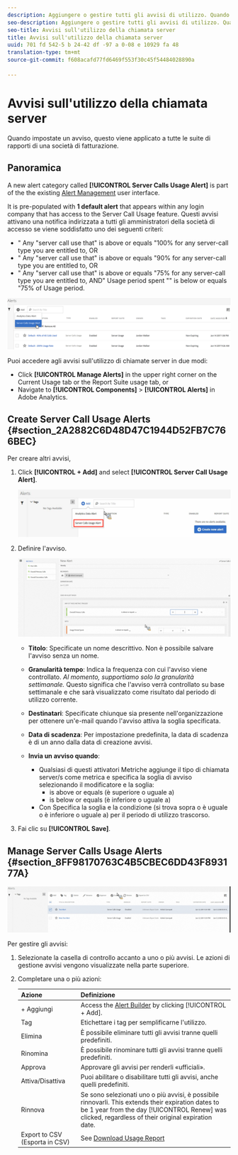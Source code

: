 ```yaml
---
description: Aggiungere o gestire tutti gli avvisi di utilizzo. Quando impostate un avviso, questo viene applicato a tutte le suite di rapporti di una società di fatturazione.
seo-description: Aggiungere o gestire tutti gli avvisi di utilizzo. Quando impostate un avviso, questo viene applicato a tutte le suite di rapporti di una società di fatturazione.
seo-title: Avvisi sull'utilizzo della chiamata server
title: Avvisi sull'utilizzo della chiamata server
uuid: 701 fd 542-5 b 24-42 df -97 a 0-08 e 10929 fa 48
translation-type: tm+mt
source-git-commit: f608acafd77fd6469f553f30c45f54484028890a

---
```



# Avvisi sull'utilizzo della chiamata server

Quando impostate un avviso, questo viene applicato a tutte le suite di rapporti di una società di fatturazione.

## Panoramica

A new alert category called **[!UICONTROL Server Calls Usage Alert]** is part of the the existing [Alert Management](https://marketing.adobe.com/resources/help/en_US/analytics/analysis-workspace/intellligent_alerts.html) user interface.

It is pre-populated with **1 default alert** that appears within any login company that has access to the Server Call Usage feature. Questi avvisi attivano una notifica indirizzata a tutti gli amministratori della società di accesso se viene soddisfatto uno dei seguenti criteri:

* " Any "server call use that" is above or equals "100% for any server-call type you are entitled to, OR
* " Any "server call use that" is above or equals "90% for any server-call type you are entitled to, OR
* " Any "server call use that" is above or equals "75% for any server-call type you are entitled to, AND" Usage period spent "" is below or equals "75% of Usage period.

![](assets/alerts.png)

Puoi accedere agli avvisi sull'utilizzo di chiamate server in due modi:

* Click **[!UICONTROL Manage Alerts]** in the upper right corner on the Current Usage tab or the Report Suite usage tab, or
* Navigate to **[!UICONTROL Components]** &gt; **[!UICONTROL Alerts]** in Adobe Analytics.

## Create Server Call Usage Alerts {#section_2A2882C6D48D47C1944D52FB7C766BEC}

Per creare altri avvisi,

1. Click **[!UICONTROL + Add]** and select **[!UICONTROL Server Call Usage Alert]**.

   ![](assets/server_call_alert.png)

1. Definire l'avviso.

   ![](assets/sc_alert.png)

   * **Titolo**: Specificate un nome descrittivo. Non è possibile salvare l'avviso senza un nome.
   * **Granularità tempo**: Indica la frequenza con cui l'avviso viene controllato. *Al momento, supportiamo solo la granularità settimanale.* Questo significa che l'avviso verrà controllato su base settimanale e che sarà visualizzato come risultato dal periodo di utilizzo corrente.
   * **Destinatari**: Specificate chiunque sia presente nell'organizzazione per ottenere un'e-mail quando l'avviso attiva la soglia specificata.
   * **Data di scadenza**: Per impostazione predefinita, la data di scadenza è di un anno dalla data di creazione avvisi.
   * **Invia un avviso quando**:

      * Qualsiasi di questi attivatori
Metriche aggiunge il tipo di chiamata server/s come metrica e specifica la soglia di avviso selezionando il modificatore e la soglia:
         * is above or equals (è superiore o uguale a)
         * is below or equals (è inferiore o uguale a)
      * Con
Specifica la soglia e la condizione (si trova sopra o è uguale o è inferiore o uguale a) per il periodo di utilizzo trascorso.

1. Fai clic su **[!UICONTROL Save]**.

## Manage Server Calls Usage Alerts {#section_8FF98170763C4B5CBEC6DD43F893177A}

![](assets/alert_mgmt.png)

Per gestire gli avvisi:

1. Selezionate la casella di controllo accanto a uno o più avvisi. Le azioni di gestione avvisi vengono visualizzate nella parte superiore.
1. Completare una o più azioni:

   | Azione | Definizione |
   |--- |--- |
   | + Aggiungi | Access the [Alert Builder](../../admin/c-server-call-usage/scu-alerts.md) by clicking  [!UICONTROL + Add]. |
   | Tag | Etichettare i tag per semplificarne l'utilizzo. |
   | Elimina | È possibile eliminare tutti gli avvisi tranne quelli predefiniti. |
   | Rinomina | È possibile rinominare tutti gli avvisi tranne quelli predefiniti. |
   | Approva | Approvare gli avvisi per renderli «ufficiali». |
   | Attiva/Disattiva | Puoi abilitare o disabilitare tutti gli avvisi, anche quelli predefiniti. |
   | Rinnova | Se sono selezionati uno o più avvisi, è possibile rinnovarli. This extends their expiration dates to be 1 year from the day [!UICONTROL Renew] was clicked, regardless of their original expiration date. |
   | Export to CSV (Esporta in CSV) | See [Download Usage Report](../../admin/c-server-call-usage/report-suite-usage.md) |

